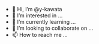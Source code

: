 - 👋 Hi, I’m @y-kawata
- 👀 I’m interested in ...
- 🌱 I’m currently learning ...
- 💞️ I’m looking to collaborate on ...
- 📫 How to reach me ... 

<!---
y-kawata/y-kawata is a ✨ special ✨ repository because its `README.md` (this file) appears on your GitHub profile.
You can click the Preview link to take a look at your changes.
--->

